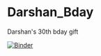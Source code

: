 # Darshan_Bday
Darshan's 30th bday gift

[![Binder](https://mybinder.org/badge_logo.svg)](https://mybinder.org/v2/gh/MarissaFernandes22/Darshan_Bday/master?filepath=voila%2Frender%2FITS_YOUR_BIRTHDAY.ipynb)
